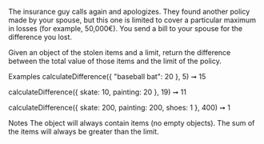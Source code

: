 The insurance guy calls again and apologizes. They found another policy made by your spouse, but this one is limited to cover a particular maximum in losses (for example, 50,000€). You send a bill to your spouse for the difference you lost.

Given an object of the stolen items and a limit, return the difference between the total value of those items and the limit of the policy.

Examples
calculateDifference({ "baseball bat": 20 }, 5) ➞ 15

calculateDifference({ skate: 10, painting: 20 }, 19) ➞ 11

calculateDifference({ skate: 200, painting: 200, shoes: 1 }, 400) ➞ 1

Notes
The object will always contain items (no empty objects).
The sum of the items will always be greater than the limit.